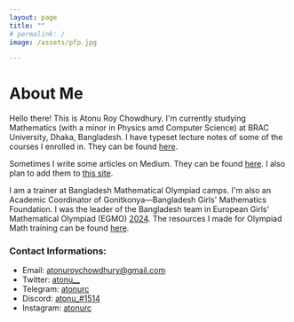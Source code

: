 ```yaml
---
layout: page
title: ""
# permalink: /
image: /assets/pfp.jpg

---
```


 
# About Me
Hello there! This is Atonu Roy Chowdhury. I'm currently studying Mathematics (with a minor in Physics amd Computer Science) at BRAC University, Dhaka, Bangladesh. I have typeset lecture notes of some of the courses I enrolled in. They can be found [here](/unimath).

Sometimes I write some articles on Medium. They can be found [here](https://atonu-roy-chowdhury.medium.com). I also plan to add them to [this site](/writings). 

I am a trainer at Bangladesh Mathematical Olympiad camps. I'm also an Academic Coordinator of Gonitkonya—Bangladesh Girls' Mathematics Foundation. I was the leader of the Bangladesh team in European Girls' Mathematical Olympiad (EGMO) [2024](https://www.egmo.org/egmos/egmo13/countries/country76/). The resources I made for Olympiad Math training can be found [here](/olymath). 


### Contact Informations:

 - Email: [atonuroychowdhury@gmail.com](mailto:atonuroychowdhury@gmail.com)
 - Twitter: [atonu__](https://twitter.com/atonu__)
 - Telegram: [atonurc](https://t.me/atonnurc)
 - Discord: [atonu_#1514](https://discordapp.com/users/692066406384271451/)
 - Instagram: [atonurc](https://instagram.com/atonurc)
